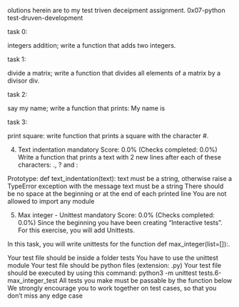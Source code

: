 olutions herein are to my test triven deceipment assignment.
0x07-python test-druven-development

task 0:

integers addition;
write a function that adds two integers.

task 1:

divide a matrix;
write a function that divides all elements of a matrix by a divisor div.


task 2:

say my name;
write a function that prints: My name is <firstname> <secondname>

task 3:

print square:
write  function that prints a square with the character #.

4. Text indentation
mandatory
Score: 0.0% (Checks completed: 0.0%)
Write a function that prints a text with 2 new lines after each of these characters: ., ? and :

Prototype: def text_indentation(text):
text must be a string, otherwise raise a TypeError exception with the message text must be a string
There should be no space at the beginning or at the end of each printed line
You are not allowed to import any module

5. Max integer - Unittest
mandatory
Score: 0.0% (Checks completed: 0.0%)
Since the beginning you have been creating “Interactive tests”. For this exercise, you will add Unittests.

In this task, you will write unittests for the function def max_integer(list=[]):.

Your test file should be inside a folder tests
You have to use the unittest module
Your test file should be python files (extension: .py)
Your test file should be executed by using this command: python3 -m unittest tests.6-max_integer_test
All tests you make must be passable by the function below
We strongly encourage you to work together on test cases, so that you don’t miss any edge case


